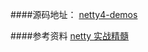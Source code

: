 ####源码地址：
[netty4-demos](https://github.com/rain7night/netty4-demos)


####参考资料
[netty 实战精髓](https://github.com/waylau/essential-netty-in-action/)

